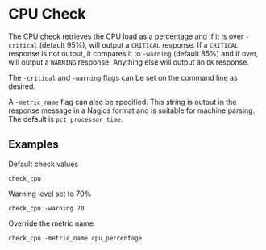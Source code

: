 # CPU Check
The CPU check retrieves the CPU load as a percentage and if it is over `-critical` (default 95%), will output a `CRITICAL` response. If a `CRITICAL` response is not output, it compares it to `-warning` (default 85%) and if over, will output a `WARNING` response. Anything else will output an `OK` response.

The `-critical` and `-warning` flags can be set on the command line as desired.

A `-metric_name` flag can also be specified. This string is output in the response message in a Nagios format and is suitable for machine parsing. The default is `pct_processor_time`.

## Examples
Default check values
```
check_cpu
```

Warning level set to 70%
```
check_cpu -warning 70
```

Override the metric name
```
check_cpu -metric_name cpu_percentage
```
